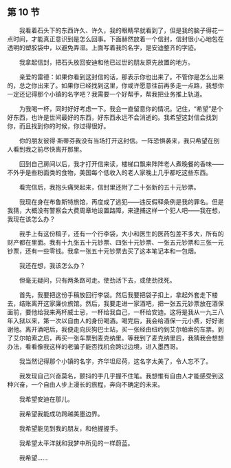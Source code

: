 ## 第 10 节

&emsp;&emsp;我看着石头下的东西许久、许久，我的眼睛早就看到了，但是我的脑子得花一点时间，才能真正意识到是怎么回事。下面赫然放着一个信封，信封很小心地包在透明的塑胶袋中，以避免弄湿。上面写着我的名字，是安迪整齐的字迹。

&emsp;&emsp;我拿起信封，把石头放回安迪和他已过世的朋友原先放置的地方。

&emsp;&emsp;亲爱的雷德：如果你看到这封信的话，那表示你也出来了。不管你是怎么出来的，总之你出来了。如果你已经找到这里，你或许愿意往前再多走一点路，我想你一定还记得那个小镇的名字吧？我需要一个好帮手，帮我把业务推上轨道。

&emsp;&emsp;为我喝一杯，同时好好考虑一下。我会一直留意你的情况。记住，“希望”是个好东西，也许是世间最好的东西，好东西永远不会消逝的。我希望这封信会找到你，而且找到你的时候，你过得很好。

&emsp;&emsp;你的朋友彼得·斯蒂芬我没有当场打开这封信。一阵恐惧袭来，我只希望在别人看到我之前尽快离开那里。

&emsp;&emsp;回到自己房间以后，我才打开信来读，楼梯口飘来阵阵老人煮晚餐的香味——不外乎是些粉面类的食物，美国每个低收入的老人家晚上几乎都吃这些东西。

&emsp;&emsp;看完信后，我抱头痛哭起来，信封里还附了二十张新的五十元钞票。

&emsp;&emsp;我现在身在布鲁斯特旅馆，再度成了逃犯——违反假释条例是我的罪名。但是我猜，大概没有警察会大费周章地设置路障，来逮捕这样一个犯人吧——我在想，我现在该怎么办？

&emsp;&emsp;我手上有这份稿子，还有一个行李袋，大小和医生的医药包差不多大，所有的财产都在里面。我有十九张五十元钞票、四张十元钞票、一张五元钞票和三张一元钞票，还有一些零钱。我拿一张五十元钞票去买了这本笔记本和一包烟。

&emsp;&emsp;我还在想，我该怎么办？

&emsp;&emsp;但毫无疑问，只有两条路可走。使劲活下去，或使劲找死。

&emsp;&emsp;首先，我要把这份手稿放回行李袋。然后我要把袋子扣上，拿起外套走下楼去，结账离开这家廉价旅馆。然后，我要走进一家酒吧，把一张五元钞票放在酒保面前，要他给我来两杯威士忌，一杯给我自己，一杯给安迪。这将是我从一九三八年入狱以来，第一次以自由人的身份喝酒。喝完后，我会给酒保一元小费，好好谢谢他。离开酒吧后，我便走向灰狗巴士站，买一张经由纽约到艾尔帕索的车票。到了艾尔帕索之后，再买一张车票到麦克纳里。等我到了麦克纳里后，我猜我会想想办法，看看像我这样的老骗子能否找机会跨过边境，进入墨西哥。

&emsp;&emsp;我当然记得那个小镇的名字，齐华坦尼荷，这名字太美了，令人忘不了。

&emsp;&emsp;我发现自己兴奋莫名，颤抖的手几乎握不住笔。我想惟有自由人才能感受到这种兴奋，一个自由人步上漫长的旅程，奔向不确定的未来。

&emsp;&emsp;我希望安迪在那儿。

&emsp;&emsp;我希望我能成功跨越美墨边界。

&emsp;&emsp;我希望能见到我的朋友，和他握握手。

&emsp;&emsp;我希望太平洋就和我梦中所见的一样蔚蓝。

&emsp;&emsp;我希望……
